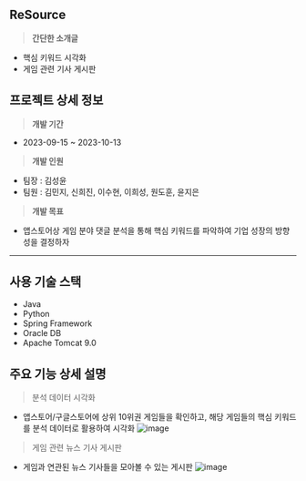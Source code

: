 ## ReSource
> **간단한 소개글**
- 핵심 키워드 시각화
- 게임 관련 기사 게시판

## 프로젝트 상세 정보
> **개발 기간**
- 2023-09-15 ~ 2023-10-13

> **개발 인원**
- 팀장 : 김성윤
- 팀원 : 김민지, 신희진, 이수현, 이희성, 원도훈, 윤지은

> **개발 목표**
- 앱스토어상 게임 분야 댓글 분석을 통해 핵심 키워드를 파악하여 기업 성장의 방향성을 결정하자

<hr>

## 사용 기술 스택
- Java
- Python
- Spring Framework
- Oracle DB
- Apache Tomcat 9.0

## 주요 기능 상세 설명
> 분석 데이터 시각화
- 앱스토어/구글스토어에 상위 10위권 게임들을 확인하고, 해당 게임들의 핵심 키워드를 분석 데이터로 활용하여 시각화
![image](https://github.com/kimsungyoun/FinalTeamProject/assets/43941157/12d6e83f-5ef5-434f-a9c2-d4a91c1571b8)

> 게임 관련 뉴스 기사 게시판
- 게임과 연관된 뉴스 기사들을 모아볼 수 있는 게시판
![image](https://github.com/kimsungyoun/FinalTeamProject/assets/43941157/c635b353-0c36-4314-be78-0ef6d2f3c560)

